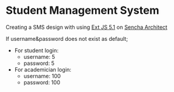 # Student Management System

Creating a SMS design with using [Ext JS 5.1](http://docs.sencha.com/extjs/5.1.3/) on [Sencha Architect](https://www.sencha.com/products/architect/)

If username&password does not exist as default;
  * For student login:
      - username: 5
      - password: 5
  * For academician login:
      - username: 100
      - password: 100
